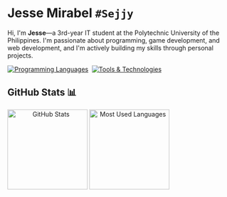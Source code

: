 # Jesse Mirabel `#Sejjy`
Hi, I'm **Jesse**—a 3rd-year IT student at the Polytechnic University of the Philippines. I'm passionate about programming, game development, and web development, and I'm actively building my skills through personal projects.

<div align="center" style="display: flex; flex-wrap: wrap;">
  <a href="https://github.com/Sejjy">
    <img src="https://skillicons.dev/icons?i=c,cpp,css,html,java,py&theme=dark&perline=6" alt="Programming Languages" /></a>
    &nbsp;&nbsp;
  <a href="https://github.com/Sejjy">
    <img src="https://skillicons.dev/icons?i=arch,git,vscode&theme=dark&perline=3" alt="Tools & Technologies" /></a>
</div>

## GitHub Stats 📊
<div align="center" style="display: flex; flex-wrap: wrap;">
  <a href="https://github.com/Sejjy">
    <img height="180em" src="https://github-readme-stats.vercel.app/api?username=Sejjy&custom_title=Jesse%27s%20GitHub%20Stats&hide_title=true&show_icons=true&theme=dark&bg_color=00000000&ring_color=6FE78B&border_radius=15&card_width=200px&include_all_commits=true" alt="GitHub Stats" /></a>
    &nbsp;
  <a href="https://github.com/Sejjy">
    <img height="180em" src="https://github-readme-stats.vercel.app/api/top-langs/?username=Sejjy&layout=compact&langs_count=10&theme=dark&bg_color=00000000&border_radius=15&size_weight=0.5&count_weight=0.5" alt="Most Used Languages" /></a>
</div>

<!--
## Top Repositories
[![Readme Card](https://github-readme-stats.vercel.app/api/pin/?username=Sejjy&repo=MechaBar&theme=dark&bg_color=00000000&border_radius=15)](https://github.com/Sejjy/MechaBar)
-->
